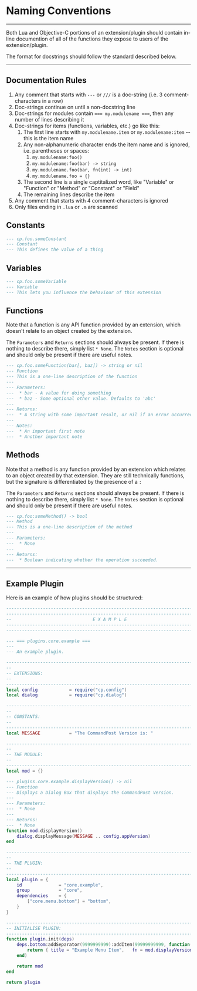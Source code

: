 # Naming Conventions
---

Both Lua and Objective-C portions of an extension/plugin should contain in-line documention of all of the functions they expose to users of the extension/plugin.

The format for docstrings should follow the standard described below.

---

## Documentation Rules

1. Any comment that starts with `---` or `///` is a doc-string (i.e. 3 comment-characters in a row)
2. Doc-strings continue on until a non-docstring line
3. Doc-strings for modules contain `=== my.modulename ===`, then any number of lines describing it
4. Doc-strings for items (functions, variables, etc.) go like this:
   1. The first line starts with `my.modulename.item` or `my.modulename:item` -- this is the item name
   2. Any non-alphanumeric character ends the item name and is ignored, i.e. parentheses or spaces:
      1. `my.modulename:foo()`
      2. `my.modulename:foo(bar) -> string`
      3. `my.modulename.foo(bar, fn(int) -> int)`
      4. `my.modulename.foo = {}`
   3. The second line is a single captitalized word, like "Variable" or "Function" or "Method" or "Constant" or "Field"
   4. The remaining lines describe the item
5. Any comment that starts with 4 comment-characters is ignored
7. Only files ending in `.lua` or `.m` are scanned

## Constants

```lua
--- cp.foo.someConstant
--- Constant
--- This defines the value of a thing
```

## Variables

```lua
--- cp.foo.someVariable
--- Variable
--- This lets you influence the behaviour of this extension
```

## Functions

Note that a function is any API function provided by an extension, which doesn't relate to an object created by the extension.

The `Parameters` and `Returns` sections should always be present. If there is nothing to describe there, simply list `* None`. The `Notes` section is optional and should only be present if there are useful notes.

```lua
--- cp.foo.someFunction(bar[, baz]) -> string or nil
--- Function
--- This is a one-line description of the function
---
--- Parameters:
---  * bar - A value for doing something
---  * baz - Some optional other value. Defaults to 'abc'
---
--- Returns:
---  * A string with some important result, or nil if an error occurred
---
--- Notes:
---  * An important first note
---  * Another important note
```

## Methods

Note that a method is any function provided by an extension which relates to an object created by that extension. They are still technically functions, but the signature is differentiated by the presence of a `:`

The `Parameters` and `Returns` sections should always be present. If there is nothing to describe there, simply list `* None`. The `Notes` section is optional and should only be present if there are useful notes.

```lua
--- cp.foo:someMethod() -> bool
--- Method
--- This is a one-line description of the method
---
--- Parameters:
---  * None
---
--- Returns:
---  * Boolean indicating whether the operation succeeded.
```

---

## Example Plugin

Here is an example of how plugins should be structured:

```lua
--------------------------------------------------------------------------------
--------------------------------------------------------------------------------
--                               E X A M P L E                                --
--------------------------------------------------------------------------------
--------------------------------------------------------------------------------

--- === plugins.core.example ===
---
--- An example plugin.

--------------------------------------------------------------------------------
--
-- EXTENSIONS:
--
--------------------------------------------------------------------------------
local config			= require("cp.config")
local dialog			= require("cp.dialog")

--------------------------------------------------------------------------------
--
-- CONSTANTS:
--
--------------------------------------------------------------------------------
local MESSAGE			= "The CommandPost Version is: "

--------------------------------------------------------------------------------
--
-- THE MODULE:
--
--------------------------------------------------------------------------------
local mod = {}

--- plugins.core.example.displayVersion() -> nil
--- Function
--- Displays a Dialog Box that displays the CommandPost Version.
---
--- Parameters:
---  * None
---
--- Returns:
---  * None
function mod.displayVersion()
	dialog.displayMessage(MESSAGE .. config.appVersion)
end

--------------------------------------------------------------------------------
--
-- THE PLUGIN:
--
--------------------------------------------------------------------------------
local plugin = {
	id				= "core.example",
	group			= "core",
	dependencies	= {
		["core.menu.bottom"] = "bottom",
	}
}

--------------------------------------------------------------------------------
-- INITIALISE PLUGIN:
--------------------------------------------------------------------------------
function plugin.init(deps)
	deps.bottom:addSeparator(9999999999):addItem(99999999999, function()
		return { title = "Example Menu Item",	fn = mod.displayVersion }
	end)

	return mod
end

return plugin
```